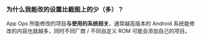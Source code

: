 ### 为什么我能改的设置比截图上的少（多）？

App Ops 所能修改的项目**与使用的系统相关**，通常越高版本的 Android 系统能修改的内容也就越多，同时不同厂商 / 不同自定义 ROM 可能会添加自己的项目。